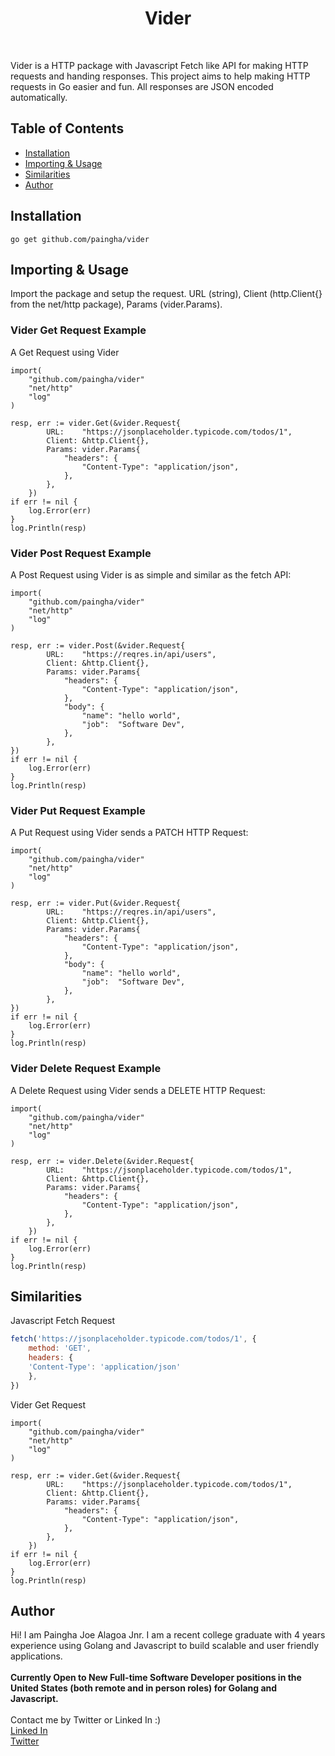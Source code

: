 <h1 align="center"> Vider </h1> <br>

Vider is a HTTP package with Javascript Fetch like API for making HTTP requests and handing responses. This project aims to help making HTTP requests in Go easier and fun. All responses are JSON encoded automatically.

## Table of Contents

* [Installation](#installation)
* [Importing & Usage](#usage)
* [Similarities](#similarities)
* [Author](#author)
  
## Installation

```
go get github.com/paingha/vider
```

## Importing & Usage

Import the package and setup the request. URL (string), Client (http.Client{} from the net/http package), Params (vider.Params).

### Vider Get Request Example
A Get Request using Vider

```golang
import(
    "github.com/paingha/vider"
    "net/http"
    "log"
)

resp, err := vider.Get(&vider.Request{
		URL:    "https://jsonplaceholder.typicode.com/todos/1",
		Client: &http.Client{},
		Params: vider.Params{
			"headers": {
				"Content-Type": "application/json",
			},
		},
	})
if err != nil {
	log.Error(err)
}
log.Println(resp)
```

### Vider Post Request Example
A Post Request using Vider is as simple and similar as the fetch API:

```golang
import(
    "github.com/paingha/vider"
    "net/http"
    "log"
)

resp, err := vider.Post(&vider.Request{
		URL:    "https://reqres.in/api/users",
		Client: &http.Client{},
		Params: vider.Params{
			"headers": {
				"Content-Type": "application/json",
			},
			"body": {
				"name": "hello world",
				"job":  "Software Dev",
			},
		},
})
if err != nil {
	log.Error(err)
}
log.Println(resp)
```

### Vider Put Request Example
A Put Request using Vider sends a PATCH HTTP Request:

```golang
import(
    "github.com/paingha/vider"
    "net/http"
    "log"
)

resp, err := vider.Put(&vider.Request{
		URL:    "https://reqres.in/api/users",
		Client: &http.Client{},
		Params: vider.Params{
			"headers": {
				"Content-Type": "application/json",
			},
			"body": {
				"name": "hello world",
				"job":  "Software Dev",
			},
		},
})
if err != nil {
	log.Error(err)
}
log.Println(resp)
```

### Vider Delete Request Example
A Delete Request using Vider sends a DELETE HTTP Request:

```golang
import(
    "github.com/paingha/vider"
    "net/http"
    "log"
)

resp, err := vider.Delete(&vider.Request{
		URL:    "https://jsonplaceholder.typicode.com/todos/1",
		Client: &http.Client{},
		Params: vider.Params{
			"headers": {
				"Content-Type": "application/json",
			},
		},
	})
if err != nil {
	log.Error(err)
}
log.Println(resp)
```


## Similarities

Javascript Fetch Request

```javascript
fetch('https://jsonplaceholder.typicode.com/todos/1', {
	method: 'GET',
	headers: {
    'Content-Type': 'application/json'
  	},
})
```

Vider Get Request

```golang
import(
    "github.com/paingha/vider"
    "net/http"
    "log"
)

resp, err := vider.Get(&vider.Request{
		URL:    "https://jsonplaceholder.typicode.com/todos/1",
		Client: &http.Client{},
		Params: vider.Params{
			"headers": {
				"Content-Type": "application/json",
			},
		},
	})
if err != nil {
	log.Error(err)
}
log.Println(resp)
```



## Author

Hi! I am Paingha Joe Alagoa Jnr. I am a recent college graduate with 4 years experience using Golang and Javascript to build scalable and user friendly applications.
<br/>
<br />
<strong>Currently Open to New Full-time Software Developer positions in the United States (both remote and in person roles) for Golang and Javascript. </strong>
<br />
<br />
Contact me by Twitter or Linked In :)
<br/>
[Linked In](https://www.linkedin.com/in/paingha-alagoa-joe/)
<br />
[Twitter](https://twitter.com/painghajnr)
